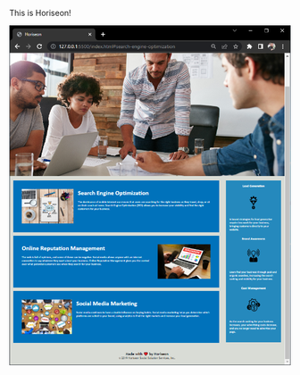 This is Horiseon!

![Horiseon page](https://github.com/CollinA7/Horiseon/blob/main/assets/images/Horiseon-prntscrn.PNG)